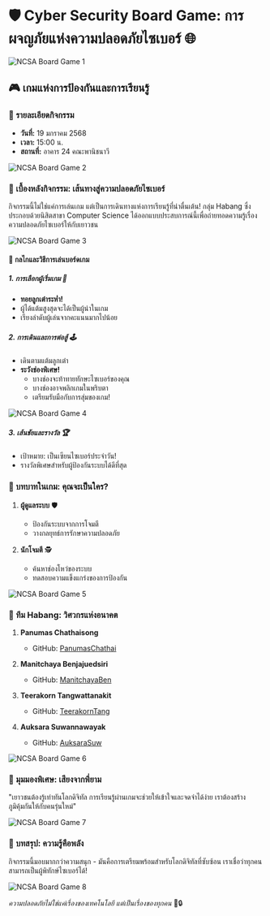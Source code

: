 # 🛡️ Cyber Security Board Game: การผจญภัยแห่งความปลอดภัยไซเบอร์ 🌐

![NCSA Board Game 1](/image/NCSA/ncsa1.jpg)

## 🎮 เกมแห่งการป้องกันและการเรียนรู้

### 📅 รายละเอียดกิจกรรม
- **วันที่:** 19 มกราคม 2568
- **เวลา:** 15:00 น.
- **สถานที่:** อาคาร 24 คณะพานิชนาวี

![NCSA Board Game 2](/image/NCSA/ncsa2.jpg)

### 🌟 เบื้องหลังกิจกรรม: เส้นทางสู่ความปลอดภัยไซเบอร์

กิจกรรมนี้ไม่ใช่แค่การเล่นเกม แต่เป็นการเดินทางแห่งการเรียนรู้ที่น่าตื่นเต้น! กลุ่ม Habang ซึ่งประกอบด้วยนิสิตสาขา Computer Science ได้ออกแบบประสบการณ์นี้เพื่อถ่ายทอดความรู้เรื่องความปลอดภัยไซเบอร์ให้กับเยาวชน

![NCSA Board Game 3](/image/NCSA/ncsa3.jpg)

#### 🎲 กลไกและวิธีการเล่นบอร์ดเกม

##### 1. การเลือกผู้เริ่มเกม 🎳
- **ทอยลูกเต๋าระห่ำ!** 
- ผู้ได้แต้มสูงสุดจะได้เป็นผู้นำในเกม
- เรียงลำดับผู้เล่นจากคะแนนมากไปน้อย

##### 2. การเดินและการต่อสู้ 🕹️
- เดินตามแต้มลูกเต๋า
- **ระวังช่องพิเศษ!**
  - บางช่องจะท้าทายทักษะไซเบอร์ของคุณ
  - บางช่องอาจพลิกเกมในพริบตา
  - เตรียมรับมือกับการสุ่มของเกม!

![NCSA Board Game 4](/image/NCSA/ncsa4.jpg)

##### 3. เส้นชัยและรางวัล 🏆
- เป้าหมาย: เป็นเซียนไซเบอร์ประจำวัน!
- รางวัลพิเศษสำหรับผู้ป้องกันระบบได้ดีที่สุด

### 🤖 บทบาทในเกม: คุณจะเป็นใคร?

1. **ผู้ดูแลระบบ** 🛡️
   - ป้องกันระบบจากการโจมตี
   - วางกลยุทธ์การรักษาความปลอดภัย

2. **นักโจมตี** 🕵️
   - ค้นหาช่องโหว่ของระบบ
   - ทดสอบความแข็งแกร่งของการป้องกัน

![NCSA Board Game 5](/image/NCSA/ncsa5.jpg)

### 👥 ทีม Habang: วิศวกรแห่งอนาคต

1. **Panumas Chathaisong**
   - GitHub: [PanumasChathai](https://github.com/PanumasChathai)

2. **Manitchaya Benjajuedsiri**
   - GitHub: [ManitchayaBen](https://github.com/ManitchayaBen)

3. **Teerakorn Tangwattanakit**
   - GitHub: [TeerakornTang](https://github.com/TeerakornTang)

4. **Auksara Suwannawayak**
   - GitHub: [AuksaraSuw](https://github.com/AuksaraSuw)

![NCSA Board Game 6](/image/NCSA/ncsa6.jpg)

### 💬 มุมมองพิเศษ: เสียงจากพี่ยาม

"เยาวชนต้องรู้เท่าทันโลกดิจิทัล การเรียนรู้ผ่านเกมจะช่วยให้เข้าใจและจดจำได้ง่าย เราต้องสร้างภูมิคุ้มกันให้กับคนรุ่นใหม่"

![NCSA Board Game 7](/image/NCSA/ncsa7.jpg)

### 🌈 บทสรุป: ความรู้คือพลัง

กิจกรรมนี้มอบมากกว่าความสนุก - มันคือการเตรียมพร้อมสำหรับโลกดิจิทัลที่ซับซ้อน เราเชื่อว่าทุกคนสามารถเป็นผู้พิทักษ์ไซเบอร์ได้!

![NCSA Board Game 8](/image/NCSA/ncsa8.jpg)

*ความปลอดภัยไม่ใช่แค่เรื่องของเทคโนโลยี แต่เป็นเรื่องของทุกคน* 🚀🔒
